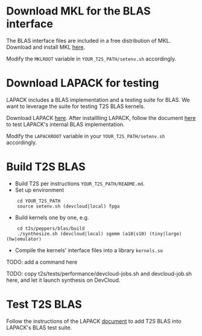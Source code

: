 # Download MKL for the BLAS interface

The BLAS interface files are included in a free distribution of MKL. Download and install MKL [here](https://www.intel.com/content/www/us/en/developer/tools/oneapi/onemkl-download.html).

Modify the `MKLROOT` variable in `YOUR_T2S_PATH/setenv.sh` accordingly.

# Download LAPACK for testing

LAPACK includes a BLAS implementation and a testing suite for BLAS. We want to leverage the suite for testing T2S BLAS kernels. 

Download LAPACK [here](https://github.com/Reference-LAPACK/lapack). After installlling LAPACK, follow the document [here](https://netlib.org/lapack/lawnspdf/lawn81.pdf) to test LAPACK's internal BLAS implementation.

Modify the `LAPACKROOT` variable in your `YOUR_T2S_PATH/setenv.sh` accordingly.

# Build T2S BLAS

+ Build T2S per instructions `YOUR_T2S_PATH/README.md`.
+ Set up environment

```
    cd YOUR_T2S_PATH
    source setenv.sh (devcloud|local) fpga
```
+ Build kernels one by one, e.g.

```
    cd t2s/peppers/blas/build
    ./synthesize.sh (devcloud|local) sgemm (a10|s10) (tiny|large) (hw|emulator)
```

+ Compile the kernels' interface files into a library `kernels.so`

TODO: add a command here

TODO: copy t2s/tests/performance/devcloud-jobs.sh and devcloud-job.sh here, and let it launch synthesis on DevCloud.

# Test T2S BLAS

Follow the instructions of the LAPACK [document](https://netlib.org/lapack/lawnspdf/lawn81.pdf) to add T2S BLAS into LAPACK's BLAS test suite.